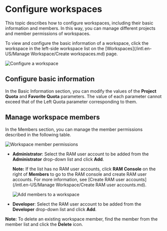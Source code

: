 # Configure workspaces

This topic describes how to configure workspaces, including their basic information and members. In this way, you can manage different projects and member permissions of workspaces.

To view and configure the basic information of a workspace, click the workspace in the left-side workspace list on the [Workspaces](/intl.en-US/Manage Workspace/Create workspaces.md) page.

![Configure a workspace](https://static-aliyun-doc.oss-accelerate.aliyuncs.com/assets/img/en-US/8736960161/p68638.png)

## Configure basic information

In the Basic Information section, you can modify the values of the **Project Quota** and **Favorite Quota** parameters. The value of each parameter cannot exceed that of the Left Quota parameter corresponding to them.

## Manage workspace members

In the Members section, you can manage the member permissions described in the following table.

![Workspace member permissions](https://static-aliyun-doc.oss-accelerate.aliyuncs.com/assets/img/en-US/1526373851/p40947.png)

-   **Administrator**: Select the RAM user account to be added from the **Administrator** drop-down list and click **Add**.

    **Note:** If the list has no RAM user accounts, click **RAM Console** on the right of **Members** to go to the RAM console and create RAM user accounts. For more information, see [Create RAM user accounts](/intl.en-US/Manage Workspace/Create RAM user accounts.md).

    ![Add members to a workspace](https://static-aliyun-doc.oss-accelerate.aliyuncs.com/assets/img/en-US/8736960161/p40670.png)

-   **Developer**: Select the RAM user account to be added from the **Developer** drop-down list and click **Add**.

**Note:** To delete an existing workspace member, find the member from the member list and click the **Delete** icon.

